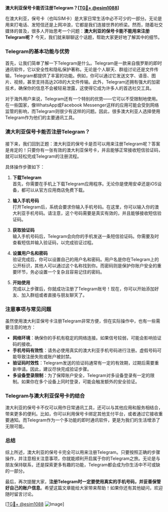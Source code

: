 **澳大利亚保号卡能否注册Telegram？[[TG💪+ @esim1088](https://t.me/s/esim1088)]**

在澳大利亚，保号卡（也叫SIM卡）是大家日常生活中必不可少的一部分。无论是用来打电话、发短信还是上网冲浪，它都是我们连接世界的桥梁。然而，随着社交媒体的普及，很多人开始思考一个问题：**澳大利亚的保号卡能不能用来注册Telegram呢？** 今天，我们就来聊聊这个话题，帮助大家更好地了解其中的细节。

### Telegram的基本功能与优势

首先，让我们简单了解一下Telegram是什么。Telegram是一款来自俄罗斯的即时通讯软件，它以安全性和隐私保护著称。无论是个人聊天、群组讨论还是文件传输，Telegram都提供了丰富的功能。例如，你可以通过它发送文字、语音、图片、视频，甚至支持高达2GB的大文件传输。此外，Telegram还拥有强大的加密技术，确保你的信息不会被轻易泄露，这使得它成为许多人的首选社交工具。

对于海外用户来说，Telegram还有一个特别的优势——它可以不受限制地使用。在一些国家，像WhatsApp或Facebook Messenger这样的应用可能会受到网络监管的影响，而Telegram则很少有这样的问题。因此，很多澳大利亚人选择使用Telegram作为他们的主要通讯工具。

### 澳大利亚保号卡能否注册Telegram？

接下来，我们回到正题：澳大利亚的保号卡是否可以用来注册Telegram呢？答案是肯定的！只要你有一张有效的澳大利亚保号卡，并且能够正常接收短信验证码，就可以轻松完成Telegram的注册流程。

具体操作步骤如下：

1. **下载Telegram**  
   首先，你需要在手机上下载Telegram应用程序。无论你是使用安卓还是iOS设备，都可以从官方应用商店免费下载。

2. **输入手机号码**  
   打开Telegram后，系统会要求你输入手机号码。在这里，你可以输入你的澳大利亚手机号码。请注意，这个号码需要是真实有效的，并且能够接收短信验证码。

3. **获取验证码**  
   输入手机号码后，Telegram会向你的手机发送一条短信验证码。你需要及时查看短信并输入验证码，以完成验证过程。

4. **设置用户名和密码**  
   验证完成后，你可以设置自己的用户名和密码。用户名是你在Telegram上的公开标识，其他人可以通过这个名称找到你。而密码则是保护你账户安全的重要环节，务必设置一个复杂且容易记住的密码。

5. **开始使用**  
   完成以上步骤后，你就成功注册了Telegram账号！现在，你可以开始添加好友、加入群组或者直接与朋友聊天了。

### 注意事项与常见问题

虽然使用澳大利亚保号卡注册Telegram非常方便，但在实际操作中，也有一些需要注意的地方：

- **网络环境**：确保你的手机有稳定的网络连接。如果信号较弱，可能会影响验证码的接收。
- **手机号码有效性**：请务必使用真实的澳大利亚手机号码进行注册。虚假号码可能导致注册失败或账户被封禁。
- **验证码时效性**：Telegram发送的验证码通常有一定的有效期，过期后需要重新申请。因此，建议尽快完成验证步骤。
- **多设备登录限制**：为了保障账户安全，Telegram对多设备登录有一定的限制。如果你在多个设备上同时登录，可能会触发额外的安全验证。

### Telegram与澳大利亚保号卡的结合

澳大利亚的保号卡不仅可以用作日常通讯工具，还可以与其他应用和服务相结合，带来更多的便利。比如，你可以利用保号卡绑定其他支付平台，或者通过它接收重要通知。而Telegram作为一个多功能的即时通讯软件，更是为我们的生活增添了无限可能。

### 总结

综上所述，澳大利亚的保号卡完全可以用来注册Telegram。只要按照正确的步骤操作，并注意相关注意事项，你就能顺利开启属于你的Telegram之旅。无论是与朋友保持联系，还是探索更多有趣的功能，Telegram都会成为你生活中不可或缺的一部分。

最后，再次提醒大家，**注册Telegram时一定要使用真实的手机号码，并妥善保管好自己的账户信息**。希望这篇文章能给大家带来帮助！如果你还有其他疑问，欢迎随时留言讨论。

[[TG💪+ @esim1088](https://t.me/s/esim1088) ![Image](https://i.postimg.cc/4NQfJmqS/Snipaste-2025-05-13-00-14-12.png)]